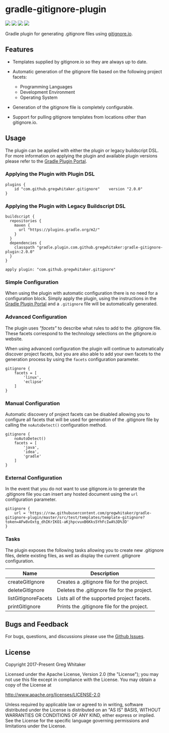 # gradle-gitignore-plugin
[![][actions img]][actions]
[![][docs img]][docs]
[![][pluginportal img]][pluginportal]
[![][license img]][license]

Gradle plugin for generating .gitignore files using [gitignore.io](http://gitignore.io).

## Features
* Templates supplied by gitignore.io so they are always up to date.

* Automatic generation of the gitignore file based on the following project facets:
    * Programming Languages
    * Development Environment
    * Operating System
        
* Generation of the gitignore file is completely configurable.

* Support for pulling gitignore templates from locations other than gitignore.io.

## Usage
The plugin can be applied with either the plugin or legacy buildscript DSL. For more information on applying the plugin and available plugin versions please refer to the [Gradle Plugin Portal](https://plugins.gradle.org/plugin/com.github.gregwhitaker.gitignore).

### Applying the Plugin with Plugin DSL
```
plugins {
    id "com.github.gregwhitaker.gitignore"    version "2.0.0"
}
```

### Applying the Plugin with Legacy Buildscript DSL
```
buildscript {
  repositories {
    maven {
      url "https://plugins.gradle.org/m2/"
    }
  }
  dependencies {
    classpath "gradle.plugin.com.github.gregwhitaker:gradle-gitignore-plugin:2.0.0"
  }
}

apply plugin: "com.github.gregwhitaker.gitignore"
```

### Simple Configuration
When using the plugin with automatic configuration there is no need for a configuration block.  Simply apply 
the plugin, using the instructions in the [Gradle Plugin Portal](https://plugins.gradle.org/plugin/com.github.gregwhitaker.gitignore) and a `.gitignore` file will
be automatically generated.

### Advanced Configuration
The plugin uses *"facets"* to describe what rules to add to the .gitignore file.  These facets correspond to the technology 
selections on the gitignore.io website.

When using advanced configuration the plugin will continue to automatically discover project facets, but you are also able to add 
your own facets to the generation process by using the `facets` configuration parameter.

```$groovy
gitignore {
    facets = [
        'linux',
        'eclipse'
    ]
}   
```

### Manual Configuration
Automatic discovery of project facets can be disabled allowing you to configure all facets that will be used for generation 
of the .gitignore file by calling the `noAutoDetect()` configuration method.

```$groovy
gitignore {
    noAutoDetect()
    facets = [
        'java',
        'idea',
        'gradle'
    ]
}   
```

### External Configuration
In the event that you do not want to use gitignore.io to generate the .gitignore file you can insert any hosted document 
using the `url` configuration parameter.

```$groovy
gitignore {
    url = 'https://raw.githubusercontent.com/gregwhitaker/gradle-gitignore-plugin/master/src/test/templates/template-gitignore?token=AFw8vOxtg_dhIKrIKO1-aKjhpcvuxB6Kks5YhFcIwA%3D%3D'
}   

```

### Tasks
The plugin exposes the following tasks allowing you to create new .gitignore files, delete existing files, as well as display
the current .gitignore configuration.

Name                | Description
--------------------|-----------------------------------------
createGitIgnore     | Creates a .gitignore file for the project.
deleteGitIgnore     | Deletes the .gitignore file for the project.
listGitIgnoreFacets | Lists all of the supported project facets.
printGitIgnore      | Prints the .gitignore file for the project.

## Bugs and Feedback
For bugs, questions, and discussions please use the [Github Issues](https://github.com/gregwhitaker/gradle-gitignore-plugin/issues).

## License
Copyright 2017-Present Greg Whitaker

Licensed under the Apache License, Version 2.0 (the "License");
you may not use this file except in compliance with the License.
You may obtain a copy of the License at

   http://www.apache.org/licenses/LICENSE-2.0

Unless required by applicable law or agreed to in writing, software
distributed under the License is distributed on an "AS IS" BASIS,
WITHOUT WARRANTIES OR CONDITIONS OF ANY KIND, either express or implied.
See the License for the specific language governing permissions and
limitations under the License.

[actions]:https://github.com/gregwhitaker/gradle-gitignore/actions/workflows/gradle-build.yml
[actions img]:https://github.com/gregwhitaker/gradle-gitignore/actions/workflows/gradle-build.yml/badge.svg

[docs]:https://gregwhitaker.github.io/gradle-gitignore/
[docs img]:https://img.shields.io/badge/Documentation-yes-green.svg

[pluginportal]:https://plugins.gradle.org/plugin/com.github.gregwhitaker.gitignore
[pluginportal img]:https://img.shields.io/badge/Gradle%20Plugin%20Portal-v2.0.0-blue.svg

[license]:LICENSE
[license img]:https://img.shields.io/badge/License-Apache%202-blue.svg
